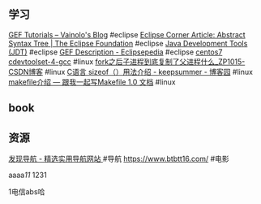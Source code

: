 

## 学习

 [GEF Tutorials – Vainolo's Blog](https://vainolo.com/tutorials/gef-tutorials/)  #eclipse
 [Eclipse Corner Article: Abstract Syntax Tree | The Eclipse Foundation](https://www.eclipse.org/articles/article.php?file=Article-JavaCodeManipulation_AST/index.html)  #eclipse
 [Java Development Tools (JDT)](https://www.programcreek.com/category/eclipse-2/eclipse-astparser/)  #eclipse
 [GEF Description - Eclipsepedia](https://wiki.eclipse.org/GEF_Description)  #eclipse
 [centos7 cdevtoolset-4-gcc](https://www.cnblogs.com/dj0325/p/8481092.html)  #linux
 [fork之后子进程到底复制了父进程什么_ZP1015-CSDN博客](https://blog.csdn.net/xy010902100449/article/details/44851453)  #linux
[C语言 sizeof（）用法介绍 - keepsummer - 博客园](https://www.cnblogs.com/minmin123/p/11940208.html)  #linux
 [makefile介绍 — 跟我一起写Makefile 1.0 文档](https://seisman.github.io/how-to-write-makefile/introduction.html)  #linux


## book



## 资源

[发现导航 - 精选实用导航网站 ](https://www.nav3.cn/#/side?q=&id=1&page=0)  #导航
https://www.btbtt16.com/ #电影



aaaa*11* 1231


1电信abs哈